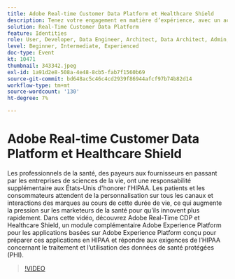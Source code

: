 ```yaml
---
title: Adobe Real-time Customer Data Platform et Healthcare Shield
description: Tenez votre engagement en matière dʼexpérience, avec un accès à moins de données. Que vous soyez annonceur, éditeur ou agence, ce webinaire vous aidera à déverrouiller la variable
solution: Real-Time Customer Data Platform
feature: Identities
role: User, Developer, Data Engineer, Architect, Data Architect, Admin, Leader
level: Beginner, Intermediate, Experienced
doc-type: Event
kt: 10471
thumbnail: 343342.jpeg
exl-id: 1a91d2e8-508a-4e48-8cb5-fab7f1560b69
source-git-commit: bd648ac5c46c4cd2939f86944afcf97b74b82d14
workflow-type: tm+mt
source-wordcount: '130'
ht-degree: 7%

---
```


# Adobe Real-time Customer Data Platform et Healthcare Shield

Les professionnels de la santé, des payeurs aux fournisseurs en passant par les entreprises de sciences de la vie, ont une responsabilité supplémentaire aux États-Unis d&#39;honorer l&#39;HIPAA. Les patients et les consommateurs attendent de la personnalisation sur tous les canaux et interactions des marques au cours de cette durée de vie, ce qui augmente la pression sur les marketeurs de la santé pour qu’ils innovent plus rapidement. Dans cette vidéo, découvrez Adobe Real-Time CDP et Healthcare Shield, un module complémentaire Adobe Experience Platform pour les applications basées sur Adobe Experience Platform conçu pour préparer ces applications en HIPAA et répondre aux exigences de l’HIPAA concernant le traitement et l’utilisation des données de santé protégées (PHI).

>[!VIDEO](https://video.tv.adobe.com/v/343342/?quality=12&learn=on)
